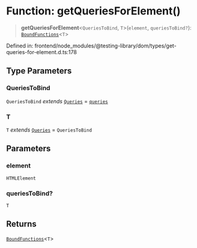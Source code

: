 # Function: getQueriesForElement()

> **getQueriesForElement**\<`QueriesToBind`, `T`\>(`element`, `queriesToBind?`): [`BoundFunctions`](../type-aliases/BoundFunctions.md)\<`T`\>

Defined in: frontend/node\_modules/@testing-library/dom/types/get-queries-for-element.d.ts:178

## Type Parameters

### QueriesToBind

`QueriesToBind` *extends* [`Queries`](../interfaces/Queries.md) = [`queries`](../namespaces/queries/index.md)

### T

`T` *extends* [`Queries`](../interfaces/Queries.md) = `QueriesToBind`

## Parameters

### element

`HTMLElement`

### queriesToBind?

`T`

## Returns

[`BoundFunctions`](../type-aliases/BoundFunctions.md)\<`T`\>
